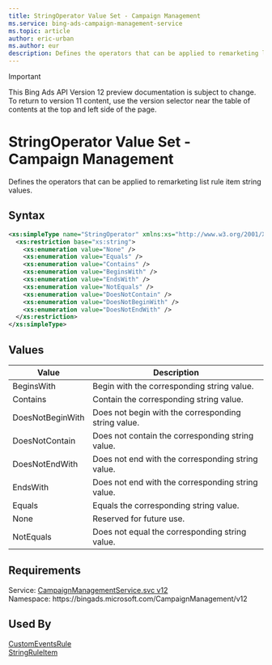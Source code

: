 ```yaml
---
title: StringOperator Value Set - Campaign Management
ms.service: bing-ads-campaign-management-service
ms.topic: article
author: eric-urban
ms.author: eur
description: Defines the operators that can be applied to remarketing list rule item string values.
---
```

> [!IMPORTANT]
> This Bing Ads API Version 12 preview documentation is subject to change. To return to version 11 content, use the version selector near the table of contents at the top and left side of the page.

# StringOperator Value Set - Campaign Management
Defines the operators that can be applied to remarketing list rule item string values.

## Syntax
```xml
<xs:simpleType name="StringOperator" xmlns:xs="http://www.w3.org/2001/XMLSchema">
  <xs:restriction base="xs:string">
    <xs:enumeration value="None" />
    <xs:enumeration value="Equals" />
    <xs:enumeration value="Contains" />
    <xs:enumeration value="BeginsWith" />
    <xs:enumeration value="EndsWith" />
    <xs:enumeration value="NotEquals" />
    <xs:enumeration value="DoesNotContain" />
    <xs:enumeration value="DoesNotBeginWith" />
    <xs:enumeration value="DoesNotEndWith" />
  </xs:restriction>
</xs:simpleType>
```

## <a name="values"></a>Values

|Value|Description|
|-----------|---------------|
|<a name="beginswith"></a>BeginsWith|Begin with the corresponding string value.|
|<a name="contains"></a>Contains|Contain the corresponding string value.|
|<a name="doesnotbeginwith"></a>DoesNotBeginWith|Does not begin with the corresponding string value.|
|<a name="doesnotcontain"></a>DoesNotContain|Does not contain the corresponding string value.|
|<a name="doesnotendwith"></a>DoesNotEndWith|Does not end with the corresponding string value.|
|<a name="endswith"></a>EndsWith|Does not end with the corresponding string value.|
|<a name="equals"></a>Equals|Equals the corresponding string value.|
|<a name="none"></a>None|Reserved for future use.|
|<a name="notequals"></a>NotEquals|Does not equal the corresponding string value.|

## Requirements
Service: [CampaignManagementService.svc v12](https://campaign.api.bingads.microsoft.com/Api/Advertiser/CampaignManagement/v12/CampaignManagementService.svc)  
Namespace: https\://bingads.microsoft.com/CampaignManagement/v12  

## Used By
[CustomEventsRule](customeventsrule.md)  
[StringRuleItem](stringruleitem.md)  
